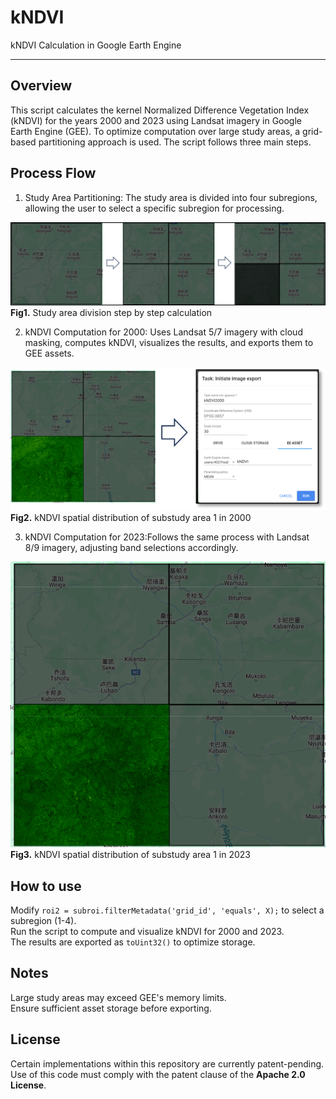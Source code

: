 # kNDVI
kNDVI Calculation in Google Earth Engine

---

## **Overview**  
This script calculates the kernel Normalized Difference Vegetation Index (kNDVI) for the years 2000 and 2023 using Landsat imagery in Google Earth Engine (GEE). 
To optimize computation over large study areas, a grid-based partitioning approach is used. The script follows three main steps.

## **Process Flow**  

1. Study Area Partitioning: The study area is divided into four subregions, allowing the user to select a specific subregion for processing.

![img/img1.png](img/img1.png)  
**Fig1.** Study area division step by step calculation

2. kNDVI Computation for 2000: Uses Landsat 5/7 imagery with cloud masking, computes kNDVI, visualizes the results, and exports them to GEE assets.

![img/img2.png](img/img2.png)  
**Fig2.** kNDVI spatial distribution of substudy area 1 in 2000

3. kNDVI Computation for 2023:Follows the same process with Landsat 8/9 imagery, adjusting band selections accordingly. 

![img/img3.png](img/img3.png)
**Fig3.** kNDVI spatial distribution of substudy area 1 in 2023


## **How to use**

Modify `roi2 = subroi.filterMetadata('grid_id', 'equals', X);` to select a subregion (1-4).  
Run the script to compute and visualize kNDVI for 2000 and 2023.  
The results are exported as `toUint32()` to optimize storage.

## **Notes** 
 Large study areas may exceed GEE's memory limits.  
 Ensure sufficient asset storage before exporting.

## License
Certain implementations within this repository are currently patent-pending.  
Use of this code must comply with the patent clause of the **Apache 2.0 License**.


